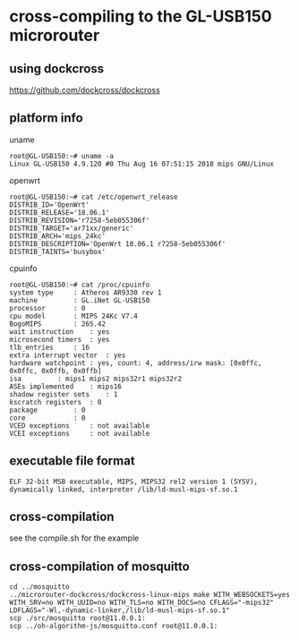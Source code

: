 # cross-compiling to the GL-USB150 microrouter 

## using dockcross

https://github.com/dockcross/dockcross 

## platform info


uname

```
root@GL-USB150:~# uname -a
Linux GL-USB150 4.9.120 #0 Thu Aug 16 07:51:15 2018 mips GNU/Linux
```

openwrt

```
root@GL-USB150:~# cat /etc/openwrt_release 
DISTRIB_ID='OpenWrt'
DISTRIB_RELEASE='18.06.1'
DISTRIB_REVISION='r7258-5eb055306f'
DISTRIB_TARGET='ar71xx/generic'
DISTRIB_ARCH='mips_24kc'
DISTRIB_DESCRIPTION='OpenWrt 18.06.1 r7258-5eb055306f'
DISTRIB_TAINTS='busybox'
```

cpuinfo

```
root@GL-USB150:~# cat /proc/cpuinfo 
system type		: Atheros AR9330 rev 1
machine			: GL.iNet GL-USB150
processor		: 0
cpu model		: MIPS 24Kc V7.4
BogoMIPS		: 265.42
wait instruction	: yes
microsecond timers	: yes
tlb_entries		: 16
extra interrupt vector	: yes
hardware watchpoint	: yes, count: 4, address/irw mask: [0x0ffc, 0x0ffc, 0x0ffb, 0x0ffb]
isa			: mips1 mips2 mips32r1 mips32r2
ASEs implemented	: mips16
shadow register sets	: 1
kscratch registers	: 0
package			: 0
core			: 0
VCED exceptions		: not available
VCEI exceptions		: not available
```

## executable file format

```
ELF 32-bit MSB executable, MIPS, MIPS32 rel2 version 1 (SYSV), dynamically linked, interpreter /lib/ld-musl-mips-sf.so.1
```

## cross-compilation

see the compile.sh for the example

## cross-compilation of mosquitto

```
cd ../mosquitto
../microrouter-dockcross/dockcross-linux-mips make WITH_WEBSOCKETS=yes WITH_SRV=no WITH_UUID=no WITH_TLS=no WITH_DOCS=no CFLAGS="-mips32" LDFLAGS="-Wl,-dynamic-linker,/lib/ld-musl-mips-sf.so.1"
scp ./src/mosquitto root@11.0.0.1:
scp ../oh-algorithm-js/mosquitto.conf root@11.0.0.1:
```

